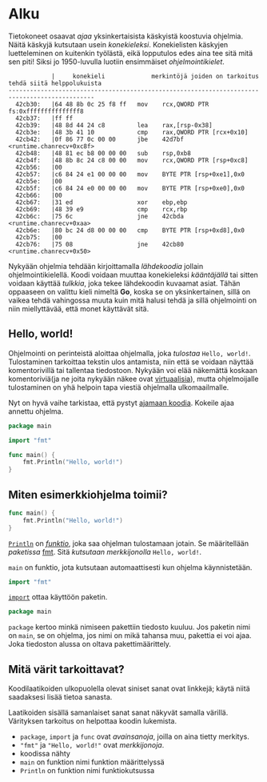 # Alku
Tietokoneet osaavat _ajaa_ yksinkertaisista käskyistä koostuvia ohjelmia. Näitä käskyjä kutsutaan usein _konekieleksi_. Konekielisten käskyjen luetteleminen on kuitenkin työlästä, eikä lopputulos edes aina tee sitä mitä sen piti! Siksi jo 1950-luvulla luotiin ensimmäiset _ohjelmointikielet_.

```
            |     konekieli             merkintöjä joiden on tarkoitus tehdä siitä helppolukuista
----------------------------------------------------------------------------------------------
  42cb30:	|64 48 8b 0c 25 f8 ff 	mov    rcx,QWORD PTR fs:0xfffffffffffffff8
  42cb37:	|ff ff 
  42cb39:	|48 8d 44 24 c8       	lea    rax,[rsp-0x38]
  42cb3e:	|48 3b 41 10          	cmp    rax,QWORD PTR [rcx+0x10]
  42cb42:	|0f 86 77 0c 00 00    	jbe    42d7bf <runtime.chanrecv+0xc8f>
  42cb48:	|48 81 ec b8 00 00 00 	sub    rsp,0xb8
  42cb4f:	|48 8b 8c 24 c8 00 00 	mov    rcx,QWORD PTR [rsp+0xc8]
  42cb56:	|00 
  42cb57:	|c6 84 24 e1 00 00 00 	mov    BYTE PTR [rsp+0xe1],0x0
  42cb5e:	|00 
  42cb5f:	|c6 84 24 e0 00 00 00 	mov    BYTE PTR [rsp+0xe0],0x0
  42cb66:	|00 
  42cb67:	|31 ed                	xor    ebp,ebp
  42cb69:	|48 39 e9             	cmp    rcx,rbp
  42cb6c:	|75 6c                	jne    42cbda <runtime.chanrecv+0xaa>
  42cb6e:	|80 bc 24 d8 00 00 00 	cmp    BYTE PTR [rsp+0xd8],0x0
  42cb75:	|00 
  42cb76:	|75 08                	jne    42cb80 <runtime.chanrecv+0x50>
```

Nykyään ohjelmia tehdään kirjoittamalla _lähdekoodia_ jollain ohjelmointikielellä. Koodi voidaan muuttaa konekieleksi _kääntäjällä_ tai sitten voidaan käyttää _tulkkia_, joka tekee lähdekoodin kuvaamat asiat. Tähän oppaaseen on valittu kieli nimeltä __Go__, koska se on yksinkertainen, sillä on vaikea tehdä vahingossa muuta kuin mitä halusi tehdä ja sillä ohjelmointi on niin miellyttävää, että monet käyttävät sitä.

## Hello, world!
Ohjelmointi on perinteistä aloittaa ohjelmalla, joka _tulostaa_ `Hello, world!`. Tulostaminen tarkoittaa tekstin ulos antamista, niin että se voidaan näyttää komentorivillä tai tallentaa tiedostoon. Nykyään voi elää näkemättä koskaan komentoriviä(ja ne joita nykyään näkee ovat [virtuaalisia](https://en.wikipedia.org/wiki/Virtual_console)), mutta ohjelmoijalle tulostaminen on yhä helpoin tapa viestiä ohjelmalla ulkomaailmalle.

Nyt on hyvä vaihe tarkistaa, että pystyt [ajamaan koodia](setup.md). Kokeile ajaa annettu ohjelma.

```Go
package main

import "fmt"

func main() {
	fmt.Println("Hello, world!")
}

```

## Miten esimerkkiohjelma toimii?
```Go
func main() {
	fmt.Println("Hello, world!")
}
```
[`Println`](https://golang.org/pkg/fmt/#Println) on [_funktio_](funktio.md), joka saa ohjelman tulostamaan jotain. Se määritellään _paketissa_ [fmt](https://golang.org/pkg/fmt/). Sitä _kutsutaan_ _merkkijonolla_ `Hello, world!`.

`main` on funktio, jota kutsutaan automaattisesti kun ohjelma käynnistetään.

```Go
import "fmt"
```
[`import`](import.md) ottaa käyttöön paketin.

```Go
package main
```
`package` kertoo minkä nimiseen pakettiin tiedosto kuuluu. Jos paketin nimi on `main`, se on ohjelma, jos nimi on mikä tahansa muu, pakettia ei voi ajaa. Joka tiedoston alussa on oltava pakettimäärittely.

## Mitä värit tarkoittavat?
Koodilaatikoiden ulkopuolella olevat siniset sanat ovat linkkejä; käytä niitä saadaksesi lisää tietoa sanasta.

Laatikoiden sisällä samanlaiset sanat sanat näkyvät samalla värillä. Värityksen tarkoitus on helpottaa koodin lukemista.

- `package`, `import` ja `func` ovat _avainsanoja_, joilla on aina tietty merkitys.
- `"fmt"` ja `"Hello, world!"` ovat _merkkijonoja_.
- koodissa nähty
 - `main` on funktion nimi funktion määrittelyssä
 - `Println` on funktion nimi funktiokutsussa
